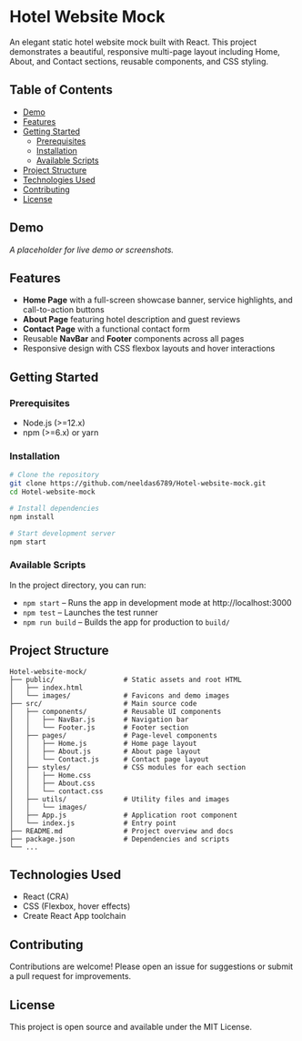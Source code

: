 # Hotel Website Mock

An elegant static hotel website mock built with React. This project demonstrates a beautiful, responsive multi-page layout including Home, About, and Contact sections, reusable components, and CSS styling.

## Table of Contents

- [Demo](#demo)
- [Features](#features)
- [Getting Started](#getting-started)
  - [Prerequisites](#prerequisites)
  - [Installation](#installation)
  - [Available Scripts](#available-scripts)
- [Project Structure](#project-structure)
- [Technologies Used](#technologies-used)
- [Contributing](#contributing)
- [License](#license)

## Demo

_A placeholder for live demo or screenshots._

## Features

- **Home Page** with a full-screen showcase banner, service highlights, and call-to-action buttons
- **About Page** featuring hotel description and guest reviews
- **Contact Page** with a functional contact form
- Reusable **NavBar** and **Footer** components across all pages
- Responsive design with CSS flexbox layouts and hover interactions

## Getting Started

### Prerequisites

- Node.js (>=12.x)
- npm (>=6.x) or yarn

### Installation

```bash
# Clone the repository
git clone https://github.com/neeldas6789/Hotel-website-mock.git
cd Hotel-website-mock

# Install dependencies
npm install

# Start development server
npm start
```

### Available Scripts

In the project directory, you can run:

- `npm start` &ndash; Runs the app in development mode at http://localhost:3000
- `npm test` &ndash; Launches the test runner
- `npm run build` &ndash; Builds the app for production to `build/`

## Project Structure

```
Hotel-website-mock/
├── public/                 # Static assets and root HTML
│   ├── index.html
│   └── images/             # Favicons and demo images
├── src/                    # Main source code
│   ├── components/         # Reusable UI components
│   │   ├── NavBar.js       # Navigation bar
│   │   └── Footer.js       # Footer section
│   ├── pages/              # Page-level components
│   │   ├── Home.js         # Home page layout
│   │   ├── About.js        # About page layout
│   │   └── Contact.js      # Contact page layout
│   ├── styles/             # CSS modules for each section
│   │   ├── Home.css
│   │   ├── About.css
│   │   └── contact.css
│   ├── utils/              # Utility files and images
│   │   └── images/
│   ├── App.js              # Application root component
│   └── index.js            # Entry point
├── README.md               # Project overview and docs
├── package.json            # Dependencies and scripts
└── ...
```

## Technologies Used

- React (CRA)
- CSS (Flexbox, hover effects)
- Create React App toolchain

## Contributing

Contributions are welcome! Please open an issue for suggestions or submit a pull request for improvements.

## License

This project is open source and available under the MIT License.